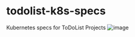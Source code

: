 # todolist-k8s-specs
Kubernetes specs for ToDoList Projects
![image](https://github.com/chiowhuiqin/todolist-k8s-specs/assets/143403180/30261d96-b721-41d3-afa4-34a99a71ceed)

